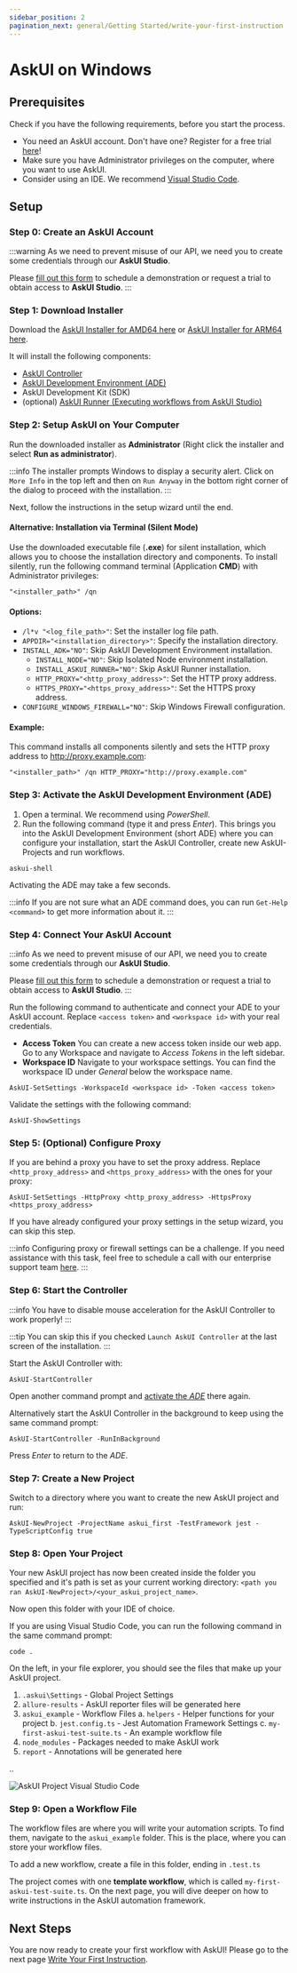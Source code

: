 ```yaml
---
sidebar_position: 2
pagination_next: general/Getting Started/write-your-first-instruction
---
```


# AskUI on Windows

## Prerequisites

Check if you have the following requirements, before you start the process.
- You need an AskUI account. Don't have one? Register for a free trial [here](https://www.askui.com/demo)!
- Make sure you have Administrator privileges on the computer, where you want to use AskUI.
- Consider using an IDE. We recommend [Visual Studio Code](https://code.visualstudio.com/).

## Setup

### Step 0: Create an AskUI Account

:::warning
As we need to prevent misuse of our API, we need you to create some credentials through our __AskUI Studio__.

Please [fill out this form](https://www.askui.com/demo) to schedule a demonstration or request a trial to obtain access to __AskUI Studio__.
:::

### Step 1: Download Installer
Download the <span className="askui-installer-download-link-windows">[AskUI Installer for AMD64 here](https://files.askui.com/releases/Installer/24.9.1/AskUI-Suite-24.9.1-Installer-Win-AMD64-Full.exe)</span> or <span className="askui-installer-download-link-windows">[AskUI Installer for ARM64 here](https://files.askui.com/releases/Installer/24.9.1/AskUI-Suite-24.9.1-Installer-Win-ARM64-Full.exe)</span>.

It will install the following components:

* [AskUI Controller](../../../suite/02-Components/AskUI-Controller.md)
* [AskUI Development Environment (ADE)](../../../suite/02-Components/AskUI-Development-Environment.md)
* AskUI Development Kit (SDK)
* (optional) [AskUI Runner (Executing workflows from AskUI Studio)](../../../suite/02-Components/AskUI-Runner.md)

### Step 2: Setup AskUI on Your Computer
Run the downloaded installer as **Administrator** (Right click the installer and select **Run as administrator**).

:::info
The installer prompts Windows to display a security alert. Click on `More Info` in the top left and then on `Run Anyway` in the bottom right corner of the dialog to proceed with the installation.
:::

Next, follow the instructions in the setup wizard until the end.

#### Alternative: Installation via Terminal (Silent Mode)
Use the downloaded executable file (**.exe**) for silent installation, which allows you to choose the installation directory and components. To install silently, run the following command terminal (Application **CMD**) with Administrator privileges:

```shell
"<installer_path>" /qn
```

#### Options:

- `/l*v "<log_file_path>"`: Set the installer log file path.
- `APPDIR="<installation_directory>"`: Specify the installation directory.
- `INSTALL_ADK="NO"`: Skip AskUI Development Environment installation.
    - `INSTALL_NODE="NO"`: Skip Isolated Node environment installation.
    - `INSTALL_ASKUI_RUNNER="NO"`: Skip AskUI Runner installation.
    - `HTTP_PROXY="<http_proxy_address>"`: Set the HTTP proxy address.
    - `HTTPS_PROXY="<https_proxy_address>"`: Set the HTTPS proxy address.
- `CONFIGURE_WINDOWS_FIREWALL="NO"`: Skip Windows Firewall configuration.

#### Example:
This command installs all components silently and sets the HTTP proxy address to http://proxy.example.com:

```shell
"<installer_path>" /qn HTTP_PROXY="http://proxy.example.com"
```

### Step 3: Activate the AskUI Development Environment (ADE)
1. Open a terminal. We recommend using *PowerShell*.
2. Run the following command (type it and press _Enter_). This brings you into the AskUI Development Environment (short ADE) where you can configure your installation, start the AskUI Controller, create new AskUI-Projects and run workflows.

```shell
askui-shell
```

Activating the ADE may take a few seconds.

:::info
If you are not sure what an ADE command does, you can run `Get-Help <command>` to get more information about it.
:::

### Step 4: Connect Your AskUI Account

:::info
As we need to prevent misuse of our API, we need you to create some credentials through our __AskUI Studio__.

Please [fill out this form](https://www.askui.com/demo) to schedule a demonstration or request a trial to obtain access to __AskUI Studio__.
:::

Run the following command to authenticate and connect your ADE to your AskUI account. Replace `<access token>` and `<workspace id>` with your real credentials.

- **Access Token** You can create a new access token inside our web app. Go to any Workspace and navigate to *Access Tokens* in the left sidebar.
- **Workspace ID** Navigate to your workspace settings. You can find the workspace ID under *General* below the workspace name.

```shell
AskUI-SetSettings -WorkspaceId <workspace id> -Token <access token>
```

Validate the settings with the following command: 

```shell
AskUI-ShowSettings
```

### Step 5: (Optional) Configure Proxy
If you are behind a proxy you have to set the proxy address. Replace `<http_proxy_address>` and `<https_proxy_address>` with the ones for your proxy:

```shell
AskUI-SetSettings -HttpProxy <http_proxy_address> -HttpsProxy <https_proxy_address>
```
If you have already configured your proxy settings in the setup wizard, you can skip this step.

:::info
Configuring proxy or firewall settings can be a challenge. If you need assistance with this task, feel free to schedule a call with our enterprise support team [here](https://app.apollo.io/#/meet/managed-meetings/jonas_menesklou_074/kmf-79d-7f3/30-min).
:::

### Step 6: Start the Controller

:::info
You have to disable mouse acceleration for the AskUI Controller to work properly!
:::

:::tip
You can skip this if you checked `Launch AskUI Controller` at the last screen of the installation.
:::

Start the AskUI Controller with:

```shell
AskUI-StartController
```

Open another command prompt and [activate the _ADE_](#step-3-activate-the-askui-development-environment-ade) there again.

Alternatively start the AskUI Controller in the background to keep using the same command prompt:

```shell
AskUI-StartController -RunInBackground
```

Press _Enter_ to return to the _ADE_.

### Step 7: Create a New Project
Switch to a directory where you want to create the new AskUI project and run:

```shell
AskUI-NewProject -ProjectName askui_first -TestFramework jest -TypeScriptConfig true
```

### Step 8: Open Your Project
Your new AskUI project has now been created inside the folder you specified and it's path is set as your current working directory: `<path you ran AskUI-NewProject>/<your_askui_project_name>`.

Now open this folder with your IDE of choice.

If you are using Visual Studio Code, you can run the following command in the same command prompt:

```shell
code .
```
On the left, in your file explorer, you should see the files that make up your AskUI project.
1. `.askui\Settings` - Global Project Settings
2. `allure-results` - AskUI reporter files will be generated here
3. `askui_example` - Workflow Files
    a. `helpers` - Helper functions for your project
    b. `jest.config.ts` - Jest Automation Framework Settings
    c. `my-first-askui-test-suite.ts` - An example workflow file
4. `node_modules` - Packages needed to make AskUI work
5. `report` - Annotations will be generated here

..

![AskUI Project Visual Studio Code](Visual_Studio_Code.png)

### Step 9: Open a Workflow File
The workflow files are where you will write your automation scripts.
To find them, navigate to the `askui_example` folder. This is the place, where you can store your workflow files.

To add a new workflow, create a file in this folder, ending in `.test.ts`

The project comes with one **template workflow**, which is called `my-first-askui-test-suite.ts`.
On the next page, you will dive deeper on how to write instructions in the AskUI automation framework.

## Next Steps

You are now ready to create your first workflow with AskUI! Please go to the next page [Write Your First Instruction](../write-your-first-instruction.md).
